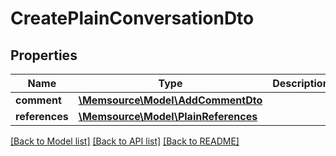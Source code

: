 # CreatePlainConversationDto

## Properties
Name | Type | Description | Notes
------------ | ------------- | ------------- | -------------
**comment** | [**\Memsource\Model\AddCommentDto**](AddCommentDto.md) |  | [optional] 
**references** | [**\Memsource\Model\PlainReferences**](PlainReferences.md) |  | 

[[Back to Model list]](../README.md#documentation-for-models) [[Back to API list]](../README.md#documentation-for-api-endpoints) [[Back to README]](../README.md)


